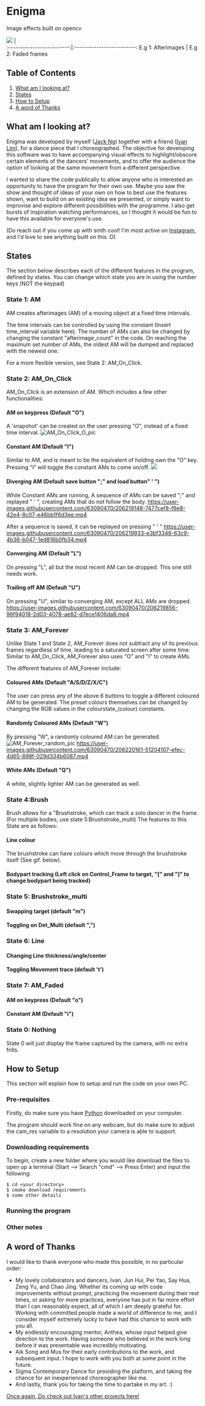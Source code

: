 # Enigma
Image effects built on opencv


![](https://github.com/jnzj95/Enigma_/blob/main/Enigma%20sample.png)  |  
:-------------------------:|:-------------------------:
E.g 1: Afterimages         |  E.g 2: Faded frames

## Table of Contents
<ol>
  <li><a href="https://github.com/jnzj95/Enigma_/blob/main/README.md#what-am-i-looking-at">What am I looking at?</a></li>
  <li><a href="https://github.com/jnzj95/Enigma_/blob/main/README.md#states">States</a></li>
  <li><a href="https://github.com/jnzj95/Enigma_/blob/main/README.md#how-to-setup">How to Setup</a></li>
  <li><a href="https://github.com/jnzj95/Enigma_/blob/main/README.md#a-word-of-thanks">A word of Thanks</a></li>
</ol>
 
## What am I looking at?

Enigma was developed by myself (<a href="https://github.com/jnzj95">Jack Ng</a>) together with a friend (<a href="https://github.com/Ivan-LZY">Ivan Lim</a>), for a dance piece that I choreographed. The objective for developing this software was to have accompanying visual effects to highlight/obscure certain elements of the dancers' movements, and to offer the audience the option of looking at the same movement from a different perspective.

I wanted to share the code publically to allow anyone who is interested an opportunity to have the program for their own use. Maybe you saw the show and thought of ideas of your own on how to best use the features shown, want to build on an existing idea we presented, or simply want to improvise and explore different possibilities with the programme. I also get bursts of inspiration watching performances, so I thought it would be fun to have this available for everyone's use.


(Do reach out if you come up with smth cool! I'm most active on <a href="https://www.instagram.com/jkouutktoawski/">Instagram</a>, and I'd love to see anything built on this :D)

## States
The section below describes each of the different features in the program, defined by states. You can change which state you are in using the number keys (NOT the keypad)


 ### State 1: AM
  AM creates afterimages (AM) of a moving object at a fixed time intervals.
  
  The time intervals can be controlled by using the constant (Insert time_interval variable here). The number of AMs can also be changed by changing the constant "afterimage_count" in the code. 
  On reaching the maximum set number of AMs, the oldest AM will be dumped and replaced with the newest one.
  
  For a more flexible version, see State 2: AM_On_Click.
  
  
 ### State 2: AM_On_Click
 AM_On_Click is an extension of AM. Which includes a few other functionalities:
  #### AM on keypress (Default "O")
  A 'snapshot' can be created on the user pressing "O", instead of a fixed time interval.
  ![AM_On_Click_O_pic](https://user-images.githubusercontent.com/63090470/206217929-93b90e56-04a7-4d81-9aba-25775c76c180.png)  
  
  #### Constant AM (Default "I")
  Similar to AM, and is meant to be the equivalent of holding own the "O" key. Pressing "I" will toggle the constant AMs to come on/off.
  [![](https://user-images.githubusercontent.com/63090470/206218027-e230608c-f336-45ff-9f67-941ae60ff990.png)](https://raw.githubusercontent.com/jnzj95/Enigma_/main/vids_4_README/AM_On_Click_I.mp4?token=GHSAT0AAAAAAB4CCCMG22WHWR4BODLBTDUAY4QWXQQ)
  
  
  #### Diverging AM (Default save button ";" and load button" ' ")
  While Constant AMs are running, A sequence of AMs can be saved ";" and replayed " ' ", creating AMs that do not follow the body.
    https://user-images.githubusercontent.com/63090470/206219148-7477cef8-f9e8-42e4-8c07-e46bb1f6d3ee.mp4

  After a sequence is saved, it can be replayed on pressing " ' "
    https://user-images.githubusercontent.com/63090470/206219933-e3bf3348-63c9-4b36-b047-1ed816b0fb34.mp4
  
  #### Converging AM (Default "L")
  On pressing "L", all but the most recent AM can be dropped. This one still needs work.
  #### Trailing off AM (Default "U")
  On pressing "U", similar to converging AM, except ALL AMs are dropped.
    https://user-images.githubusercontent.com/63090470/206219856-96f94018-2d03-4078-ae82-d7ece1406da8.mp4


 
 ### State 3: AM_Forever
 Unlike State 1 and State 2, AM_Forever does not subtract any of its previous frames regardless of time, leading to a saturated screen after some time. Similar to AM_On_Click, AM_Forever also uses "O" and "I" to create AMs.
 
 The different features of AM_Forever include:
 
  #### Coloured AMs (Default "A/S/D/Z/X/C")
  The user can press any of the above 6 buttons to toggle a different coloured AM to be generated. The preset colours themselves can be changed by changing the RGB values in the colourstate_(colour) constants. 
  #### Randomly Coloured AMs (Default "W")
  By pressing "W", a randomly coloured AM can be generated.
  ![AM_Forever_random_pic](https://user-images.githubusercontent.com/63090470/206218435-b053e11f-7d97-461c-8e0b-baeef1478919.png)
    https://user-images.githubusercontent.com/63090470/206220161-51204107-efec-4d65-898f-029d334b6087.mp4


  
  #### White AMs (Default "Q")
  A white, slightly lighter AM can be generated as well.
  
 ### State 4:Brush
 Brush allows for a "Brushstroke, which can track a solo dancer in the frame. (For multiple bodies, use state 5:Brushstroke_multi)
 The features to this State are as follows:
  #### Line colour
  The brushstroke can have colours which move through the brushstroke itself (See gif. below).
  #### Bodypart tracking (Left click on Control_Frame to target, "\[" and "\]" to change bodypart being tracked)
  
  
 ### State 5: Brushstroke_multi
  #### Swapping target (default "m")
  #### Toggling on Det_Multi (default ",")
  
  
 ### State 6: Line
   #### Changing Line thickness/angle/center
   #### Toggling Movement trace (default 't')
    
   
 ### State 7: AM_Faded
  #### AM on keypress (Default "o")
  #### Constant AM (Default "i")
  
  
 ### State 0: Nothing
  State 0 will just display the frame captured by the camera, with no extra frills.
  

## How to Setup
This section will explain how to setup and run the code on your own PC.

### Pre-requisites
Firstly, do make sure you have [Python](https://www.python.org/downloads/) downloaded on your computer. 

The program should work fine on any webcam, but do make sure to adjust the cam_res variable to a resolution your camera is able to support.

### Downloading requirements

To begin, create a new folder where you would like download the files to. 
open up a terminal (Start --> Search "cmd" --> Press Enter) and input the following:
```
$ cd <your directory>
$ cmake download requirements
$ some other details
```
### Running the program
### Other notes


## A word of Thanks

<p>I would like to thank everyone who made this possible, in no particular order:</p>
<ul>
<li>My lovely collaborators and dancers, Ivan, Jun Hui, Pei Yao, Say Hua, Zeng Yu, and Chao Jing. Whether its coming up with code improvements without prompt, practicing the movement during their rest times, or asking for more practices, everyone has put in far more effort than I can reasonably expect, all of which I am deeply grateful for. Working with committed people made a world of difference to me, and I consider myself extremely lucky to have had this chance to work with you all.</li>
<li>My endlessly encouraging mentor, Anthea, whose input helped give direction to the work. Having someone who believed in the work long before it was presentable was incredibly motivating.</li>
<li>Aik Song and Mus for their early contributions to the work, and subsequent input. I hope to work with you both at some point in the future.</li>
<li>Sigma Contemporary Dance for providing the platform, and taking the chance for an inexperienced choreographer like me.</li>
<li>And lastly, thank you for taking the time to partake in my art. :)</li>
</ul>

[Once again, Do check out Ivan's other projects here!](https://github.com/Ivan-LZY)
